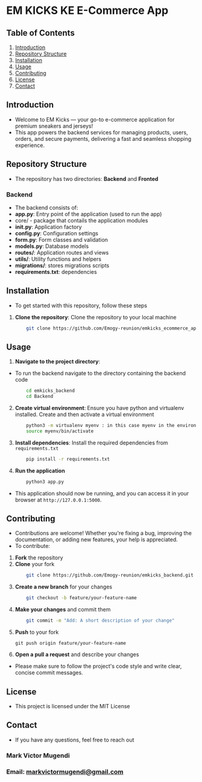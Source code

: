 # EM KICKS KE E-Commerce App

## Table of Contents

1. [Introduction](#introduction)
2. [Repository Structure](#repository-structure)
3. [Installation](#installation)
4. [Usage](#usage)
5. [Contributing](#contributing)
6. [License](#license)
7. [Contact](#contact)

## Introduction
* Welcome to EM Kicks — your go-to e-commerce application for premium sneakers and jerseys!
* This app powers the backend services for managing products, users, orders, and secure payments, delivering a fast and seamless shopping experience.

## Repository Structure
* The repository has two directories: **Backend** and **Fronted**

### Backend
* The backend consists of:
* **app.py**: Entry point of the application (used to run the app)
* core/ - package that contails the application modules
* **__init__.py**: Application factory
* **config.py**: Configuration settings
* **form.py**: Form classes and validation
* **models.py**: Database models
* **routes/**: Application routes and views
* **utils/**: Utility functions and helpers
* **migrations/**: stores migrations scripts
* **requirements.txt**: dependencies

## Installation
* To get started with this repository, follow these steps
1. **Clone the repository**: Clone the repository to your local machine
    ```sh
        git clone https://github.com/Emogy-reunion/emkicks_ecommerce_app.git
    ```

## Usage
1. **Navigate to the project directory**:
* To run the backend navigate to the directory containing the backend code
    ```sh
        cd emkicks_backend
        cd Backend
    ```
2. **Create virtual environment**: Ensure you have python and virtualenv installed. Create and then activate a virtual environment
    ```sh
        python3 -m virtualenv myenv : in this case myenv in the environment (feel free to name it as you like)
        source myenv/bin/activate
    ```

3. **Install dependencies**: Install the required dependencies from `requirements.txt`
    ```sh
        pip install -r requirements.txt
    ```

4. **Run the application**
    ```sh
        python3 app.py
    ```
* This application should now be running, and you can access it in your browser at  `http://127.0.0.1:5000`.

## Contributing
* Contributions are welcome! Whether you're fixing a bug, improving the documentation, or adding new features, your help is appreciated.
* To contribute:
1. **Fork** the repository
2. **Clone** your fork
    ```sh
        git clone https://github.com/Emogy-reunion/emkicks_backend.git
    ```
3. **Create a new branch** for your changes
    ```sh
        git checkout -b feature/your-feature-name
    ```
4. **Make your changes** and commit them
    ```sh
        git commit -m "Add: A short description of your change"
    ```
5. **Push** to your fork
    ```
    git push origin feature/your-feature-name
    ```
6. **Open a pull a request** and describe your changes
* Please make sure to follow the project's code style and write clear, concise commit messages.

## License
* This project is licensed under the MIT License

## Contact
* If you have any questions, feel free to reach out

### **Mark Victor Mugendi**
### **Email:** markvictormugendi@gmail.com
